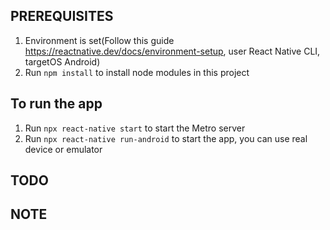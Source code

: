 ## PREREQUISITES
1. Environment is set(Follow this guide https://reactnative.dev/docs/environment-setup, user React Native CLI, targetOS Android)
2. Run <code>npm install</code> to install node modules in this project

## To run the app
1. Run <code>npx react-native start</code> to start the Metro server
2. Run <code>npx react-native run-android</code> to start the app, you can use real device or emulator

## TODO

## NOTE
